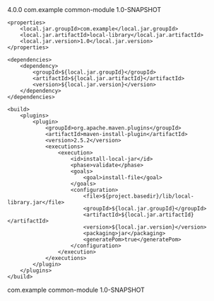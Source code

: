 <!-- common 模块的 pom.xml -->
<project>
    <modelVersion>4.0.0</modelVersion>
    <groupId>com.example</groupId>
    <artifactId>common-module</artifactId>
    <version>1.0-SNAPSHOT</version>

    <properties>
        <local.jar.groupId>com.example</local.jar.groupId>
        <local.jar.artifactId>local-library</local.jar.artifactId>
        <local.jar.version>1.0</local.jar.version>
    </properties>

    <dependencies>
        <dependency>
            <groupId>${local.jar.groupId}</groupId>
            <artifactId>${local.jar.artifactId}</artifactId>
            <version>${local.jar.version}</version>
        </dependency>
    </dependencies>

    <build>
        <plugins>
            <plugin>
                <groupId>org.apache.maven.plugins</groupId>
                <artifactId>maven-install-plugin</artifactId>
                <version>2.5.2</version>
                <executions>
                    <execution>
                        <id>install-local-jar</id>
                        <phase>validate</phase>
                        <goals>
                            <goal>install-file</goal>
                        </goals>
                        <configuration>
                            <file>${project.basedir}/lib/local-library.jar</file>
                            <groupId>${local.jar.groupId}</groupId>
                            <artifactId>${local.jar.artifactId}</artifactId>
                            <version>${local.jar.version}</version>
                            <packaging>jar</packaging>
                            <generatePom>true</generatePom>
                        </configuration>
                    </execution>
                </executions>
            </plugin>
        </plugins>
    </build>
</project>

<!-- 子项目的 pom.xml -->
<project>
    <!-- ... 其他配置 ... -->
    <dependencies>
        <dependency>
            <groupId>com.example</groupId>
            <artifactId>common-module</artifactId>
            <version>1.0-SNAPSHOT</version>
        </dependency>
    </dependencies>
</project>